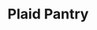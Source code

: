---
title: "Plaid Pantry"
url: /portland/plaid-pantry-northeast-columbia-boulevard/
shop: Lebensmittel
---